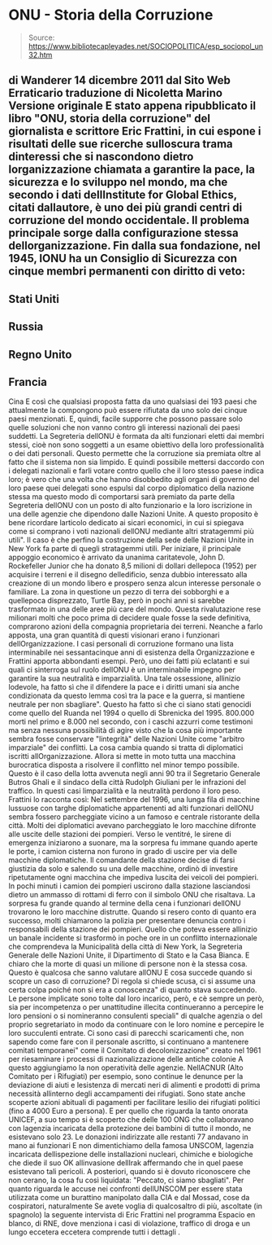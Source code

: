 # ONU - Storia della Corruzione

> Source: https://www.bibliotecapleyades.net/SOCIOPOLITICA/esp_sociopol_un32.htm

di
Wanderer
14 dicembre 2011
dal Sito Web
Erraticario
traduzione di
Nicoletta Marino
Versione originale
E
stato appena ripubblicato il libro "ONU,
storia della corruzione" del giornalista e scrittore Eric
Frattini, in cui espone i risultati delle sue ricerche sulloscura trama
dinteressi che si nascondono dietro lorganizzazione chiamata a garantire
la pace, la sicurezza e lo sviluppo nel mondo, ma che secondo i dati dellInstitute
for Global Ethics, citati dallautore, è uno dei più grandi centri di
corruzione del mondo occidentale.
Il
problema principale sorge dalla configurazione stessa dellorganizzazione.
Fin
dalla sua fondazione, nel 1945, lONU ha un Consiglio di Sicurezza con
cinque membri permanenti con diritto di veto:
-
Stati Uniti
-
Russia
-
Regno Unito
-
Francia
-
Cina
E
così che qualsiasi proposta fatta da uno qualsiasi dei 193 paesi che
attualmente la compongono può essere rifiutata da uno solo dei cinque paesi
menzionati.
E,
quindi, facile supporre che possono passare solo quelle soluzioni che non
vanno contro gli interessi nazionali dei paesi suddetti.
La
Segreteria dellONU è formata da alti funzionari eletti dai membri stessi,
cioè non sono soggetti a un esame obiettivo della loro professionalità o dei
dati personali.
Questo permette che la corruzione sia premiata oltre al fatto che il sistema
non sia limpido.
E
quindi possibile mettersi daccordo con i delegati nazionali e farli votare
contro quello che il loro stesso paese indica loro; è vero che una volta che
hanno disobbedito agli organi di governo del loro paese quei delegati sono
espulsi dal corpo diplomatico della nazione stessa ma questo modo di
comportarsi sarà premiato da parte della Segreteria dellONU con un posto di
alto funzionario e la loro iscrizione in una delle agenzie che dipendono
dalle Nazioni Unite.
A
questo proposito è bene ricordare larticolo dedicato ai
sicari economici,
in cui si spiegava come si comprano i voti nazionali dellONU mediante altri
stratagemmi più utili".
Il
caso è che perfino la costruzione della sede delle Nazioni Unite in New York
fa parte di quegli stratagemmi utili.
Per
iniziare, il principale appoggio economico è arrivato da unanima
caritatevole, John D. Rockefeller Junior che ha donato 8,5 milioni di
dollari dellepoca (1952) per acquisire i terreni e il disegno
delledificio, senza dubbio interessato alla creazione di un mondo libero e
prospero senza alcun interesse personale
o familiare.
La
zona in questione un pezzo di terra dei sobborghi e a quellepoca
disprezzato,
Turtle Bay,
però in pochi anni si sarebbe trasformato in una delle aree più care del
mondo.
Questa rivalutazione rese milionari molti che poco prima di decidere quale
fosse la sede definitiva, comprarono azioni della compagnia proprietaria dei
terreni.
Neanche a farlo apposta, una gran quantità di questi visionari erano i
funzionari dellOrganizzazione.
I
casi personali di corruzione formano una lista interminabile nei
sessantacinque anni di esistenza della Organizzazione e Frattini apporta
abbondanti esempi.
Però, uno dei fatti più eclatanti e sui quali ci sinterroga sul ruolo
dellONU è un interminabile impegno per garantire la sua neutralità e
imparzialità.
Una
tale ossessione, allinizio lodevole, ha fatto sì che il difendere la pace e
i diritti umani sia anche condizionata da questo lemma così tra la pace e la
guerra, si mantiene neutrale per non sbagliare".
Questo ha fatto sì che ci siano stati genocidi come quello del
Ruanda
nel 1994 o quello di
Sbrenicka
del 1995. 800.000 morti nel primo e 8.000 nel secondo, con i caschi azzurri
come testimoni ma senza nessuna possibilità di agire visto che la cosa più
importante sembra fosse conservare "lintegrità"
delle Nazioni Unite
come "arbitro imparziale" dei conflitti.
La
cosa cambia quando si tratta di diplomatici iscritti allOrganizzazione.
Allora si mette in moto tutta una macchina burocratica disposta a risolvere
il conflitto nel minor tempo possibile. Questo è il caso della lotta
avvenuta negli anni 90 tra il Segretario Generale Butros Ghali e il
sindaco della città Rudolph Giuliani per le infrazioni del traffico.
In
questi casi limparzialità e la neutralità perdono il loro peso.
Frattini lo racconta così:
Nel settembre del 1996, una lunga fila di macchine lussuose con targhe
diplomatiche appartenenti ad alti funzionari dellONU sembra fossero
parcheggiate vicino a un famoso e centrale ristorante della città.
Molti dei diplomatici avevano parcheggiato le loro macchine difronte
alle uscite delle stazioni dei pompieri. Verso le ventitré, le sirene di
emergenza iniziarono a suonare, ma la sorpresa fu immane quando aperte
le porte, i camion cisterna non furono in grado di uscire per via delle
macchine diplomatiche.
Il comandante della stazione decise di farsi giustizia da solo e salendo
su una delle macchine, ordinò di investire ripetutamente ogni macchina
che impediva luscita dei veicoli dei pompieri.
In pochi minuti i camion dei pompieri uscirono dalla stazione
lasciandosi dietro un ammasso di rottami di ferro con il simbolo ONU che
risaltava.
La sorpresa fu grande quando al termine della cena i funzionari dellONU
trovarono le loro macchine distrutte. Quando si resero conto di quanto
era successo, molti chiamarono la polizia per presentare denuncia contro
i responsabili della stazione dei pompieri.
Quello che poteva essere allinizio un banale incidente si trasformò in
poche ore in un conflitto internazionale che comprendeva la Municipalità
della città di New York, la Segreteria Generale delle Nazioni Unite, il
Dipartimento di Stato e la Casa Bianca.
E
chiaro che la morte di quasi un milione di persone non è la stessa cosa.
Questo è qualcosa che sanno valutare allONU
E
cosa succede quando si scopre un caso di corruzione?
Di
regola si chiede scusa, ci si assume una certa colpa poiché non si era a
conoscenza" di quanto stava succedendo.
Le
persone implicate sono tolte dal loro incarico, però, e cè sempre un però,
sia per incompetenza o per unattitudine illecita continueranno a percepire
le loro pensioni o si nomineranno consulenti speciali" di qualche agenzia o
del proprio segretariato in modo da continuare con le loro nomine e
percepire le loro succulenti entrate.
Ci
sono casi di parecchi scaricamenti che, non sapendo come fare con il
personale ascritto, si continuano a mantenere comitati temporanei" come il
Comitato di decolonizzazione" creato nel 1961 per riesaminare i processi di
nazionalizzazione delle antiche colonie
A
questo aggiungiamo la non operatività delle agenzie. NellACNUR (Alto
Comitato per i Rifugiati) per esempio, sono continue le denunce per la
deviazione di aiuti e lesistenza di mercati neri di alimenti e prodotti di
prima necessità allinterno degli accampamenti dei rifugiati.
Sono state anche scoperte azioni abituali di pagamenti per facilitare
lesilio dei rifugiati politici (fino a 4000 Euro a persona).
E
per quello che riguarda la tanto onorata UNICEF, a suo tempo si è scoperto
che delle 100 ONG che collaboravano con lagenzia incaricata della
protezione dei bambini di tutto il mondo, ne esistevano solo 23.
Le
donazioni indirizzate alle restanti 77 andavano in mano ai funzionari
E
non dimentichiamo della famosa UNSCOM, lagenzia incaricata dellispezione
delle installazioni nucleari, chimiche e biologiche che diede il suo OK
allinvasione dellIrak affermando che in quel paese esistevano tali
pericoli.
A
posteriori, quando si è dovuto riconoscere che non cerano, la cosa fu così
liquidata: "Peccato, ci siamo sbagliati".
Per
quanto riguarda le accuse nei confronti dellUNSCOM per essere stata
utilizzata come un burattino manipolato dalla CIA e dal Mossad, cose
da
cospiratori, naturalmente
Se
avete voglia di qualcosaltro di più, ascoltate (in spagnolo) la seguente
intervista di Eric Frattini nel programma Espacio en blanco,
di RNE, dove menziona i casi di violazione, traffico di droga e un lungo
eccetera eccetera comprende tutti i dettagli
.
